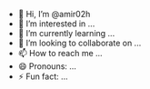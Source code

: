 - 👋 Hi, I’m @amir02h
- 👀 I’m interested in ...
- 🌱 I’m currently learning ...
- 💞️ I’m looking to collaborate on ...
- 📫 How to reach me ...
- 😄 Pronouns: ...
- ⚡ Fun fact: ...

<!---
amir02h/amir02h is a ✨ special ✨ repository because its `README.md` (this file) appears on your GitHub profile.
You can click the Preview link to take a look at your changes.
--->
